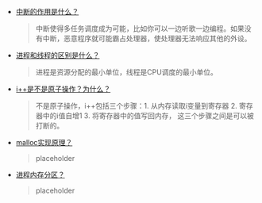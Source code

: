 - [中断的作用是什么？](#)
  > 中断使得多任务调度成为可能，比如你可以一边听歌一边编程。如果没有中断，恶意程序就可能霸占处理器，使处理器无法响应其他的外设。
- [进程和线程的区别是什么？](#)
  > 进程是资源分配的最小单位，线程是CPU调度的最小单位。
- [i++是不是原子操作？为什么？](#)
  > 不是原子操作，i++包括三个步骤：1. 从内存读取i变量到寄存器 2. 寄存器中的i值自增1 3. 将寄存器中的值写回内存， 这三个步骤之间是可以被打断的。
- [ malloc实现原理？](#)
  > placeholder
- [ 进程内存分区？](#)
  > placeholder
  
  
